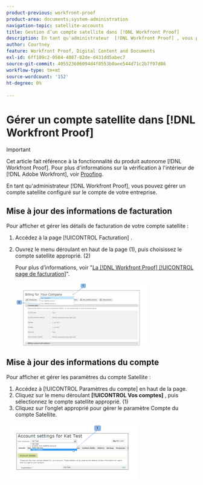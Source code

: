 ```yaml
---
product-previous: workfront-proof
product-area: documents;system-administration
navigation-topic: satellite-accounts
title: Gestion d’un compte satellite dans [!DNL Workfront Proof]
description: En tant qu'administrateur  [!DNL Workfront Proof] , vous pouvez gérer un compte satellite configuré sur le compte de votre entreprise.
author: Courtney
feature: Workfront Proof, Digital Content and Documents
exl-id: 6ff109c2-0584-4087-82de-d431dd5abec7
source-git-commit: 405523606094d4f8553b0aee544d71c2b7f97d86
workflow-type: tm+mt
source-wordcount: '152'
ht-degree: 0%

---
```


# Gérer un compte satellite dans [!DNL Workfront Proof]

>[!IMPORTANT]
>
>Cet article fait référence à la fonctionnalité du produit autonome [!DNL Workfront Proof]. Pour plus d&#39;informations sur la vérification à l&#39;intérieur de [!DNL Adobe Workfront], voir [Proofing](../../../review-and-approve-work/proofing/proofing.md).

En tant qu&#39;administrateur [!DNL Workfront Proof], vous pouvez gérer un compte satellite configuré sur le compte de votre entreprise.

## Mise à jour des informations de facturation

Pour afficher et gérer les détails de facturation de votre compte satellite :

1. Accédez à la page [!UICONTROL Facturation] .
1. Ouvrez le menu déroulant en haut de la page (1), puis choisissez le compte satellite approprié. (2)

   Pour plus d’informations, voir &quot;[La  [!DNL Workfront Proof] [!UICONTROL page de facturation]](../../../workfront-proof/wp-billingsettings/manage-your-billing/wp-billing-page.md)&quot;.

   ![Satellite_Account_Billing_Page__1_.png](assets/satellite-account-billing-page--1--350x167.png)

## Mise à jour des informations du compte

Pour afficher et gérer les paramètres du compte Satellite :

1. Accédez à [!UICONTROL Paramètres du compte] en haut de la page.
1. Cliquez sur le menu déroulant **[!UICONTROL Vos comptes]** , puis sélectionnez le compte satellite approprié. (1)
1. Cliquez sur l’onglet approprié pour gérer le paramètre Compte du compte Satellite.

![SA_Account_Settings.png](assets/sa-account-settings-350x151.png)
